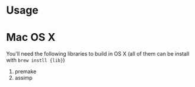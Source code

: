 # Usage

# Mac OS X

You'll need the following libraries to build in OS X (all of them can be install with `brew instll {lib}`)

1. premake
2. assimp 